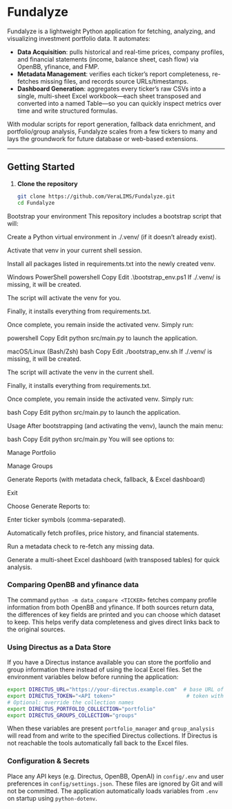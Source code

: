 # Fundalyze

Fundalyze is a lightweight Python application for fetching, analyzing, and visualizing investment portfolio data. It automates:

- **Data Acquisition**: pulls historical and real-time prices, company profiles, and financial statements (income, balance sheet, cash flow) via OpenBB, yfinance, and FMP.
- **Metadata Management**: verifies each ticker’s report completeness, re-fetches missing files, and records source URLs/timestamps.
- **Dashboard Generation**: aggregates every ticker’s raw CSVs into a single, multi-sheet Excel workbook—each sheet transposed and converted into a named Table—so you can quickly inspect metrics over time and write structured formulas.

With modular scripts for report generation, fallback data enrichment, and portfolio/group analysis, Fundalyze scales from a few tickers to many and lays the groundwork for future database or web-based extensions.

---

## Getting Started

1. **Clone the repository**  
   ```bash
   git clone https://github.com/VeraLIMS/Fundalyze.git
   cd Fundalyze
Bootstrap your environment
This repository includes a bootstrap script that will:

Create a Python virtual environment in ./.venv/ (if it doesn’t already exist).

Activate that venv in your current shell session.

Install all packages listed in requirements.txt into the newly created venv.

Windows PowerShell
powershell
Copy
Edit
.\bootstrap_env.ps1
If ./.venv/ is missing, it will be created.

The script will activate the venv for you.

Finally, it installs everything from requirements.txt.

Once complete, you remain inside the activated venv. Simply run:

powershell
Copy
Edit
python src/main.py
to launch the application.

macOS/Linux (Bash/Zsh)
bash
Copy
Edit
./bootstrap_env.sh
If ./.venv/ is missing, it will be created.

The script will activate the venv in the current shell.

Finally, it installs everything from requirements.txt.

Once complete, you remain inside the activated venv. Simply run:

bash
Copy
Edit
python src/main.py
to launch the application.

Usage
After bootstrapping (and activating the venv), launch the main menu:

bash
Copy
Edit
python src/main.py
You will see options to:

Manage Portfolio

Manage Groups


Generate Reports (with metadata check, fallback, & Excel dashboard)

Exit

Choose Generate Reports to:

Enter ticker symbols (comma-separated).

Automatically fetch profiles, price history, and financial statements.

Run a metadata check to re-fetch any missing data.

Generate a multi-sheet Excel dashboard (with transposed tables) for quick analysis.

### Comparing OpenBB and yfinance data

The command `python -m data_compare <TICKER>` fetches company profile
information from both OpenBB and yfinance. If both sources return data,
the differences of key fields are printed and you can choose which
dataset to keep. This helps verify data completeness and gives direct
links back to the original sources.

### Using Directus as a Data Store

If you have a Directus instance available you can store the portfolio and group
information there instead of using the local Excel files. Set the environment
variables below before running the application:

```bash
export DIRECTUS_URL="https://your-directus.example.com"  # base URL of your Directus API
export DIRECTUS_TOKEN="<API token>"                       # token with read/write permissions
# Optional: override the collection names
export DIRECTUS_PORTFOLIO_COLLECTION="portfolio"
export DIRECTUS_GROUPS_COLLECTION="groups"
```

When these variables are present `portfolio_manager` and `group_analysis` will
read from and write to the specified Directus collections. If Directus is not
reachable the tools automatically fall back to the Excel files.

### Configuration & Secrets

Place any API keys (e.g. Directus, OpenBB, OpenAI) in `config/.env` and user
preferences in `config/settings.json`. These files are ignored by Git and will
not be committed. The application automatically loads variables from `.env` on
startup using `python-dotenv`.

